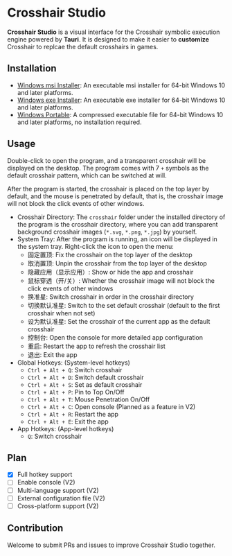 # Crosshair Studio

**Crosshair Studio** is a visual interface for the Crosshair symbolic execution engine powered by **Tauri**. It is designed to make it easier to **customize** Crosshair to replcae the default crosshairs in games.

## Installation

- [Windows msi Installer]: An executable msi installer for 64-bit Windows 10 and later platforms.
- [Windows exe Installer]: An executable exe installer for 64-bit Windows 10 and later platforms.
- [Windows Portable]: A compressed executable file for 64-bit Windows 10 and later platforms, no installation required.

[windows msi Installer]: https://github.com/Evanpatchouli/crosshair-studio/releases/download/v1.0.0/Crosshair.Studio_1.0.0_x64_windows_10_msi.zip
[windows exe Installer]: https://github.com/Evanpatchouli/crosshair-studio/releases/download/v1.0.0/Crosshair.Studio_1.0.0_x64_windows_10_setup.zip
[windows Portable]: https://github.com/Evanpatchouli/crosshair-studio/releases/download/v1.0.0/Crosshair.Studio_1.0.0_x64_windows_10_portable.zip

## Usage

Double-click to open the program, and a transparent crosshair will be displayed on the desktop. The program comes with 7 `+` symbols as the default crosshair pattern, which can be switched at will.

After the program is started, the crosshair is placed on the top layer by default, and the mouse is penetrated by default, that is, the crosshair image will not block the click events of other windows.

- Crosshair Directory: The `crosshair` folder under the installed directory of the program is the crosshair directory, where you can add transparent background crosshair images (`*.svg`, `*.png`, `*.jpg`) by yourself.
- System Tray: After the program is running, an icon will be displayed in the system tray. Right-click the icon to open the menu:
  - 固定置顶: Fix the crosshair on the top layer of the desktop
  - 取消置顶: Unpin the crosshair from the top layer of the desktop
  - 隐藏应用（显示应用）: Show or hide the app and crosshair
  - 鼠标穿透（开/关）: Whether the crosshair image will not block the click events of other windows
  - 换准星: Switch crosshair in order in the crosshair directory
  - 切换默认准星: Switch to the set default crosshair (default to the first crosshair when not set)
  - 设为默认准星: Set the crosshair of the current app as the default crosshair
  - 控制台: Open the console for more detailed app configuration
  - 重启: Restart the app to refresh the crosshair list
  - 退出: Exit the app
- Global Hotkeys: (System-level hotkeys)
  - `Ctrl + Alt + Q`: Switch crosshair
  - `Ctrl + Alt + D`: Switch default crosshair
  - `Ctrl + Alt + S`: Set as default crosshair
  - `Ctrl + Alt + P`: Pin to Top On/Off
  - `Ctrl + Alt + T`: Mouse Penetration On/Off
  - `Ctrl + Alt + C`: Open console (Planned as a feature in V2)
  - `Ctrl + Alt + R`: Restart the app
  - `Ctrl + Alt + E`: Exit the app
- App Hotkeys: (App-level hotkeys)
  - `Q`: Switch crosshair

## Plan

- [x] Full hotkey support
- [ ] Enable console (V2)
- [ ] Multi-language support (V2)
- [ ] External configuration file (V2)
- [ ] Cross-platform support (V2)

## Contribution

Welcome to submit PRs and issues to improve Crosshair Studio together.
